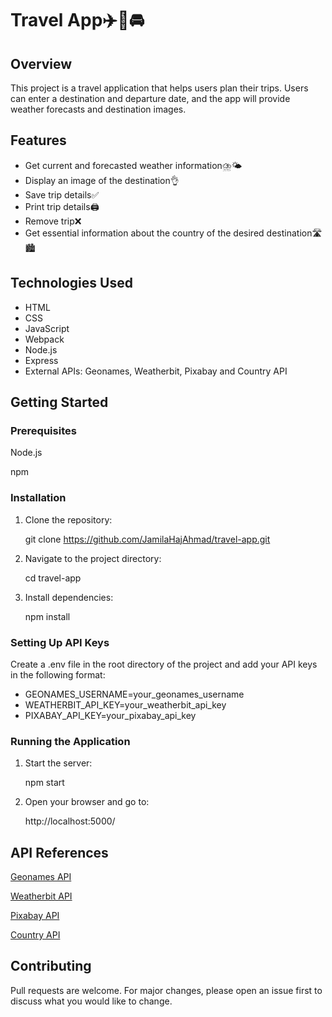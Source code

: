 # Travel App✈️🚈🚘

## Overview
This project is a travel application that helps users plan their trips. Users can enter a destination and departure date, and the app will provide weather forecasts and destination images.

## Features
- Get current and forecasted weather information⛈️🌤️
- Display an image of the destination👌
- Save trip details✅
- Print trip details🖨️
- Remove trip❌
- Get essential information about the country of the desired destination🛣️🏙️

## Technologies Used
- HTML
- CSS
- JavaScript
- Webpack
- Node.js
- Express
- External APIs: Geonames, Weatherbit, Pixabay and Country API

## Getting Started

### Prerequisites
Node.js

npm

### Installation

1. Clone the repository:

   git clone https://github.com/JamilaHajAhmad/travel-app.git

2. Navigate to the project directory:

   cd travel-app

3. Install dependencies:

   npm install

### Setting Up API Keys
Create a .env file in the root directory of the project and add your API keys in the following format:

- GEONAMES_USERNAME=your_geonames_username
- WEATHERBIT_API_KEY=your_weatherbit_api_key
- PIXABAY_API_KEY=your_pixabay_api_key

### Running the Application

1. Start the server:

   npm start

2. Open your browser and go to:

   http://localhost:5000/

## API References

[Geonames API](https://www.geonames.org/)

[Weatherbit API](https://www.weatherbit.io/)

[Pixabay API](https://pixabay.com/api/docs/)

[Country API](https://countryapi.io/)

## Contributing

Pull requests are welcome. For major changes, please open an issue first to discuss what you would like to change.
